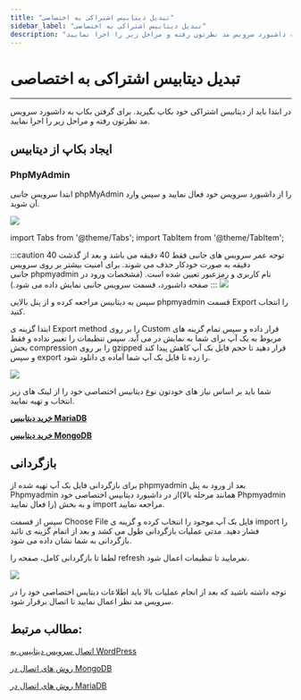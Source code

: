 ```yaml
---
title: "تبدیل دیتابیس اشتراکی به اختصاصی"
sidebar_label: "تبدیل دیتابیس اشتراکی به اختصاصی"
description: "در ابتدا باید از دیتابیس اشتراکی خود بکاپ بگیرید. برای گرفتن بکاپ به داشبورد سرویس مد نظرتون رفته و مراحل زیر را اجرا نمایید."
---
```


# تبدیل دیتابیس اشتراکی به اختصاصی
---
در ابتدا باید از دیتابیس اشتراکی خود بکاپ بگیرید. برای گرفتن بکاپ به داشبورد سرویس مد نظرتون رفته و مراحل زیر را اجرا نمایید.

## ایجاد بکاپ از دیتابیس

### PhpMyAdmin

ابتدا سرویس جانبی phpMyAdmin را از داشبورد سرویس خود فعال نمایید و سپس وارد آن شوید.

![](https://s1.chabokan.net/docs/images/my_sql_connect_1.jpg)

import Tabs from '@theme/Tabs';
import TabItem from '@theme/TabItem';

:::caution توجه
<Tabs>
  <TabItem value="عمر سرویس" label="عمر سرویس">عمر سرویس های جانبی فقط 40 دقیقه می باشد و بعد از گذشت 40 دقیقه به صورت خودکار حذف می شوند.</TabItem>
  <TabItem value="امنیت سرویس" label="امنیت سرویس">برای امنیت بیشتر بر روی سرویس جانبی phpmyadmin نام کاربری و رمزعبور تعیین شده است. (مشخصات ورود در صفحه داشبورد، قسمت سرویس جانبی نمایش داده می شود.)</TabItem>
</Tabs>
:::
![](https://s1.chabokan.net/docs/images/my_sql_connect_2-edited.jpg)

سپس به دیتابیس مراجعه کرده و از پنل بالایی phpmyadmin قسمت Export را انتخاب کنید.

ابتدا گزینه ی Export method را بر روی Custom قرار داده و سپس تمام گزینه های مربوط به یک آپ برای شما به نمایش در می آید. سپس تنظیمات را تغییر نداده و فقط بخش compression را بر روی gzipped قرار دهید تا حجم فایل بک آپ کاهش پیدا کند و سپس export را زده تا فایل بک آپ شما آماده ی دانلود شود.

![](https://s1.chabokan.net/docs/images/mysql_backup_3.jpg)

شما باید بر اساس نیاز های خودتون نوع دیتابیس اختصاصی خود را از لینک های زیر انتخاب و تهیه نمایید.

**[خرید دیتابیس MariaDB](https://chabokan.net/services/mariadb/)**

**[خرید دیتابیس MongoDB](https://chabokan.net/services/mongodb/)**

## بازگردانی
برای بازگردانی فایل بک آپ تهیه شده از phpmyadmin بعد از ورود به پنل Phpmyadmin از در داشبورد دیتابیس اختصاصی خود(همانند مرحله بالا Phpmyadmin را فعال نمایید) و به بخش import مراجعه نمایید.

سپس از قسمت Choose File فایل بک آپ موجود را انتخاب کرده و گزینه ی import را فشار دهید. مدتی عملیات بازگردانی طول می کشد و بعد از اتمام گزینه ی تائید بازگردانی به شما نشان داده می شود.

لطفا تا بازگردانی کامل، صفحه را refresh نفرمایید تا تنظیمات اعمال شود.

![](https://s1.chabokan.net/docs/images/mysql_backup_4.jpg)

توجه داشته باشید که بعد از انجام عملیات بالا باید اطلاعات دیتایس اختصاصی خود را در سرویس مد نظر اعمال نمایید تا اتصال برقرار شود.

## مطالب مرتبط:

[اتصال سرویس دیتابیس به WordPress](https://docs.chabokan.net/ready-application/wordpress/connect/)

[روش های اتصال در MongoDB](https://docs.chabokan.net/database/mongodb/connect/)

[روش های اتصال در MariaDB](https://docs.chabokan.net/database/mariadb/connect/)
